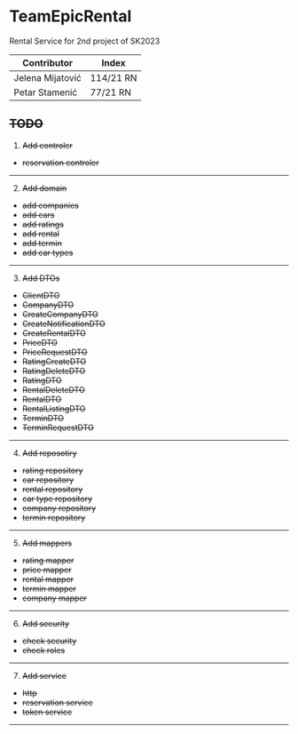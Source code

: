 # TeamEpicRental
Rental Service for 2nd project of SK2023

| Contributor | Index |
| ----------- | ----------- |
| Jelena Mijatović | 114/21 RN |
| Petar Stamenić | 77/21 RN |


## ~~TODO~~
1. ~~Add controler~~
- ~~reservation controler~~
---
2. ~~Add domain~~
- ~~add companies~~
- ~~add cars~~
- ~~add ratings~~
- ~~add rental~~
- ~~add termin~~
- ~~add car types~~
---
3. ~~Add DTOs~~
- ~~ClientDTO~~
- ~~CompanyDTO~~
- ~~CreateCompanyDTO~~
- ~~CreateNotificationDTO~~
- ~~CreateRentalDTO~~
- ~~PriceDTO~~
- ~~PriceRequestDTO~~
- ~~RatingCreateDTO~~
- ~~RatingDeleteDTO~~
- ~~RatingDTO~~
- ~~RentalDeleteDTO~~
- ~~RentalDTO~~
- ~~RentalListingDTO~~
- ~~TerminDTO~~
- ~~TerminRequestDTO~~
---
4. ~~Add reposotiry~~
- ~~rating repository~~
- ~~car repository~~
- ~~rental repository~~
- ~~car type repository~~
- ~~company repository~~
- ~~termin repository~~
---
5. ~~Add mappers~~
- ~~rating mapper~~
- ~~price mapper~~
- ~~rental mapper~~
- ~~termin mapper~~
- ~~company mapper~~
---
6. ~~Add security~~
- ~~check security~~
- ~~check roles~~
---
7. ~~Add service~~
- ~~http~~
- ~~reservation service~~
- ~~token service~~
---

